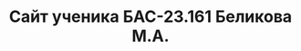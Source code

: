 <!DOCTYPE html>
<html lang="ru">
<head>
	<link rel="stylesheet" href="style.css">
		<meta charset="utf-8">
			<meta name="keywords" content="вёрстка, HTML,CSS, обучение">
				<meta description="Мой первый сайт">
					<title>Сайт ученика БАС-23.161 Беликова М.А</title>			
</head>
<body>
	<header>
		<h1> Сайт ученика БАС-23.161 Беликова М.А. </h1>
		</header>
